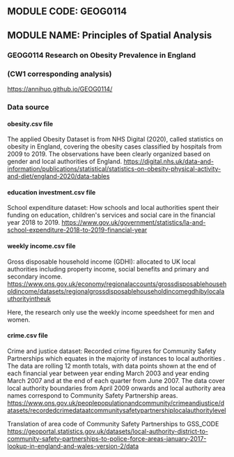 ## MODULE CODE: GEOG0114
## MODULE NAME: Principles of Spatial Analysis


### GEOG0114 Research on Obesity Prevalence in England
### (CW1 corresponding analysis)
https://annihuo.github.io/GEOG0114/

### Data source

#### obesity.csv file

The applied Obesity Dataset is from NHS Digital (2020), called statistics on obesity in England, covering the obesity cases classified by hospitals from 2009 to 2019. The observations have been clearly organized based on gender and local authorities of England.
https://digital.nhs.uk/data-and-information/publications/statistical/statistics-on-obesity-physical-activity-and-diet/england-2020/data-tables 

#### education investment.csv file

School expenditure dataset: How schools and local authorities spent their funding on education, children's services and social care in the financial year 2018 to 2019.
https://www.gov.uk/government/statistics/la-and-school-expenditure-2018-to-2019-financial-year 

#### weekly income.csv file

Gross disposable household income (GDHI): allocated to UK local authorities including property income, social benefits and primary and secondary income.
https://www.ons.gov.uk/economy/regionalaccounts/grossdisposablehouseholdincome/datasets/regionalgrossdisposablehouseholdincomegdhibylocalauthorityintheuk 

Here, the research only use the weekly income speedsheet for men and women.

#### crime.csv file

Crime and justice dataset: Recorded crime figures for Community Safety Partnerships which equates in the majority of instances to local authorities . The data are rolling 12 month totals, with data points shown at the end of each financial year between year ending March 2003 and year ending March 2007 and at the end of each quarter from June 2007. The data cover local authority boundaries from April 2009 onwards and local authority area names correspond to Community Safety Partnership areas.
https://www.ons.gov.uk/peoplepopulationandcommunity/crimeandjustice/datasets/recordedcrimedataatcommunitysafetypartnershiplocalauthoritylevel 


Translation of area code of Community Safety Partnerships to GSS_CODE
https://geoportal.statistics.gov.uk/datasets/local-authority-district-to-community-safety-partnerships-to-police-force-areas-january-2017-lookup-in-england-and-wales-version-2/data 
